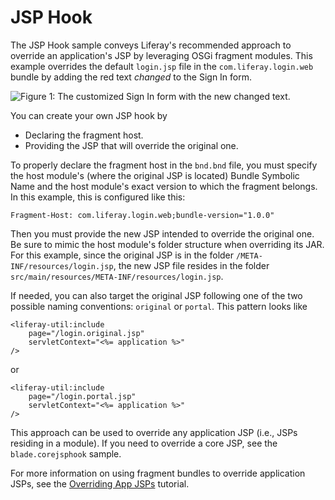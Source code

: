 # JSP Hook

The JSP Hook sample conveys Liferay's recommended approach to override an
application's JSP by leveraging OSGi fragment modules. This example overrides
the default `login.jsp` file in the `com.liferay.login.web` bundle by adding the
red text *changed* to the Sign In form.

![Figure 1: The customized Sign In form with the new *changed* text.](https://github.com/codyhoag/liferay-docs/blob/blade-sample-images/develop/tutorials/blade-images/hook-jsp.png)

You can create your own JSP hook by

- Declaring the fragment host.
- Providing the JSP that will override the original one.

To properly declare the fragment host in the `bnd.bnd` file, you must specify
the host module's (where the original JSP is located) Bundle Symbolic Name and
the host module's exact version to which the fragment belongs. In this example,
this is configured like this:

    Fragment-Host: com.liferay.login.web;bundle-version="1.0.0"

Then you must provide the new JSP intended to override the original one. Be sure
to mimic the host module's folder structure when overriding its JAR. For this
example, since the original JSP is in the folder
`/META-INF/resources/login.jsp`, the new JSP file resides in the folder
`src/main/resources/META-INF/resources/login.jsp`.

If needed, you can also target the original JSP following one of the two
possible naming conventions: `original` or `portal`. This pattern looks like

    <liferay-util:include
        page="/login.original.jsp"
        servletContext="<%= application %>"
    />

or

    <liferay-util:include
        page="/login.portal.jsp"
        servletContext="<%= application %>"
    />

This approach can be used to override any application JSP (i.e., JSPs residing
in a module). If you need to override a core JSP, see the `blade.corejsphook`
sample.

For more information on using fragment bundles to override application JSPs, see
the
[Overriding App JSPs](https://dev.liferay.com/develop/tutorials/-/knowledge_base/7-0/overriding-a-modules-jsps)
tutorial.